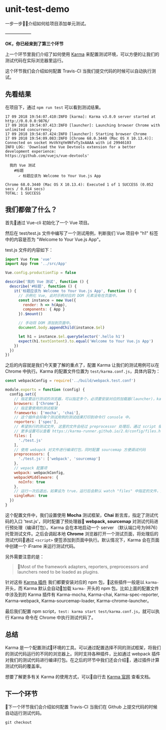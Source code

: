 # unit-test-demo

一步一步介绍如何给项目添加单元测试。

——————

**OK，你已经来到了第三个环节**

上一个环节里我们介绍了如何使用 [Karma](https://karma-runner.github.io/2.0/index.html) 来配置测试环境，可以方便的让我们的测试代码在实际浏览器里运行。

这个环节我们会介绍如何配置 Travis-CI 当我们提交代码的时候可以自动执行测试。

## 先看结果

在项目下，通过 `npm run test` 可以看到测试结果。

```shell
17 09 2018 19:54:07.410:INFO [karma]: Karma v3.0.0 server started at http://0.0.0.0:9876/
17 09 2018 19:54:07.413:INFO [launcher]: Launching browser Chrome with unlimited concurrency
17 09 2018 19:54:07.424:INFO [launcher]: Starting browser Chrome
17 09 2018 19:54:09.083:INFO [Chrome 68.0.3440 (Mac OS X 10.13.4)]: Connected on socket HvVkYqYm9NfvTy3xAAAA with id 29946103
INFO LOG: 'Download the Vue Devtools extension for a better development experience:
https://github.com/vuejs/vue-devtools'

  我的 Vue 测试
    #标题
      ✓ 标题应该为 Welcome to Your Vue.js App

Chrome 68.0.3440 (Mac OS X 10.13.4): Executed 1 of 1 SUCCESS (0.052 secs / 0.014 secs)
TOTAL: 1 SUCCESS
```

## 我们都做了什么？

首先通过 Vue-cli 初始化了一个 Vue 项目。

然后在 test/test.js 文件中编写了一个测试用例，判断我们 Vue 项目中 "h1" 标签中的内容是否为 "Welcome to Your Vue.js App"。

test.js 文件的内容如下：

```javascript
import Vue from 'vue'
import App from '../src/App'

Vue.config.productionTip = false

describe('我的 Vue 测试', function () {
  describe('#标题', function () {
    it('标题应该为 Welcome to Your Vue.js App', function () {
      // 示例化 Vue, 此时示例对应的 DOM 元素没有在页面中。
      const instance = new Vue({
        render: h => h(App),
        components: { App }
      }).$mount()

      // 手动将 DOM 添加到页面中。
      document.body.appendChild(instance.$el)

      let h1 = instance.$el.querySelector('.hello h1')
      expect(h1.textContent).to.equal('Welcome to Your Vue.js App')
    })
  })
})
```

之后的内容就是我们今天要了解的重点了，配置 Karma 让我们的测试用例可以在 Chrome 中执行。Karma 的配置文件位置为 `test/karma.conf.js`，具体内容为：

```javascript
const webpackConfig = require('../build/webpack.test.conf')

module.exports = function (config) {
  config.set({
    // 指定要运行测试的浏览器，可以指定多个。必须要安装对应的加载器(launcher)，karma 会在调起本地的浏览器。
    browsers: ['Chrome'],
    // 指定要使用的测试框架
    frameworks: ['mocha', 'chai'],
    // 这个插件会将每个测试用例的测试结果打印到命令行 console 中。
    reporters: ['spec'],
    // 希望执行的测试文件, 这里的文件会经过 preprocessor 处理后，通过 script 便签添加到测试页面中。
    // 更多设置可以查看 https://karma-runner.github.io/2.0/config/files.html
    files: [
      './test.js'
    ],
    // 使用 webapck 对文件进行编译打包，同时配置 sourcemap 方便调试代码
    preprocessors: {
      './test.js': ['webpack', 'sourcemap']
    },
    // wepack 配置项
    webpack: webpackConfig,
    webpackMiddleware: {
      noInfo: true
    },
    // 运行一次后退出，如果设为 true，运行后会默认 watch "files" 中指定的文件，如果有修改会自动重新执行。
    singleRun: true
  })
}
```

这个配置文件中，我们设置使用 **Mocha** 测试框架，**Chai** 断言库，指定了测试代码的入口 'test.js'，同时配置了预处理器 **webpack, sourcemap** 对测试代码进行预处理（编译打包）。Karma 会在本地启动一个 server （默认端口号为9876）托管测试文件。之后会调起本地 **Chrome** 浏览器打开一个测试页面，将处理后的测试代码通过 `<script>` 便签添加到页面中执行。默认情况下，Karma 会在页面中创建一个 iFrame 来运行测试代码。

另外需要注意的是：

> Most of the framework adapters, reporters, preprocessors and launchers need to be loaded as plugins.

针对这些 [Karma 插件](https://karma-runner.github.io/2.0/config/plugins.html) 我们都要安装对应的 npm 包，这些插件一般是以 `karma-` 开头，而 Karma 默认会自动加载 `karma-` 开头的 npm 包。比如上面的配置文件中涉及到的 Karma 插件有 Karma-mocha, Karma-chai, Karma-spec-reporter, Karma-webpack, Karma-sourcemap-loader, Karma-chrome-launcher。

最后我们配置 npm script，`test: karma start test/karma.conf.js`，就可以执行 Karma 命令在 Chrome 中执行测试代码了。

## 总结

Karma 是一个配置测试环境的工具。可以通过配置选择不同的测试框架，将我们的测试代码运行的不同的浏览器上。同时支持各种插件，比如通过 webpack 插件对我们的测试代码进行编译打包。在之后的环节中我们还会介绍，通过插件计算测试代码的覆盖率。

想要了解更多有关 Karma 的使用方式，可以自行去 [Karma 官网](https://karma-runner.github.io/2.0/index.html) 查看文档。

## 下一个环节

下一个环节我们会介绍如何配置 Travis-CI 当我们在 Github 上提交代码的时候自动运行测试代码。

```shell
git checkout 
```